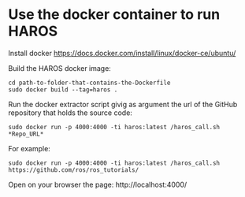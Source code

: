 # Use the docker container to run HAROS

Install docker https://docs.docker.com/install/linux/docker-ce/ubuntu/


Build the HAROS docker image:
```
cd path-to-folder-that-contains-the-Dockerfile
sudo docker build --tag=haros .
```

Run the docker extractor script givig as argument the url of the GitHub repository that holds the source code:
```
sudo docker run -p 4000:4000 -ti haros:latest /haros_call.sh  *Repo_URL*
```

For example:
```
sudo docker run -p 4000:4000 -ti haros:latest /haros_call.sh https://github.com/ros/ros_tutorials/
```

Open on your browser the page: http://localhost:4000/
